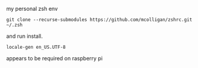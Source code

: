 my personal zsh env

    git clone --recurse-submodules https://github.com/mcolligan/zshrc.git ~/.zsh

and run install.

    locale-gen en_US.UTF-8

appears to be required on raspberry pi
